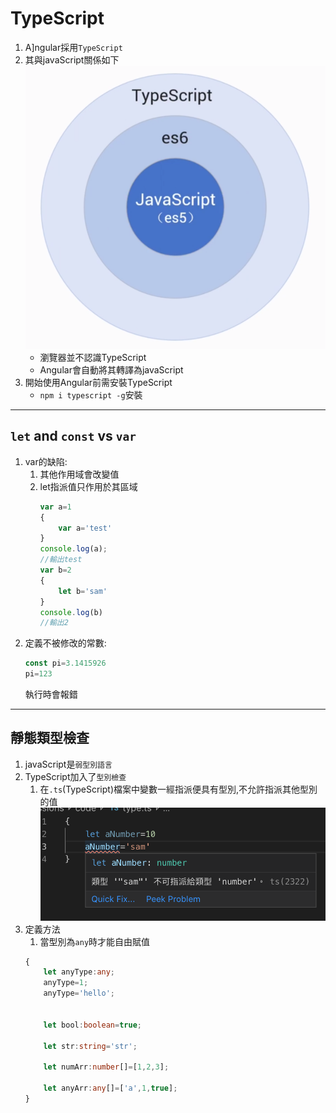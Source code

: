 # TypeScript
1. A]ngular採用`TypeScript`
2. 其與javaScript關係如下
   ![typeScript](../imgs/typeScript.png)
   - 瀏覽器並不認識TypeScript
   - Angular會自動將其轉譯為javaScript
3. 開始使用Angular前需安裝TypeScript
   - `npm i typescript -g`安裝
***
## `let` and `const` vs `var`
1. var的缺陷:
   1. 其他作用域會改變值
   2. let指派值只作用於其區域
        ```js
        var a=1
        {
            var a='test'
        }
        console.log(a);
        //輸出test
        var b=2
        {
            let b='sam'
        }
        console.log(b)
        //輸出2
        ```
2. 定義不被修改的常數:
   ```js
   const pi=3.1415926
   pi=123
   ```
   執行時會報錯
***
## 靜態類型檢查
1. javaScript是`弱型別語言`
2. TypeScript加入了`型別檢查`
   1. 在`.ts`(TypeScript)檔案中變數一經指派便具有型別,不允許指派其他型別的值
   ![type](../imgs/type.png)
3. 定義方法
    1. 當型別為`any`時才能自由賦值
    ```ts
    {
        let anyType:any;
        anyType=1;
        anyType='hello';


        let bool:boolean=true;

        let str:string='str';

        let numArr:number[]=[1,2,3];
        
        let anyArr:any[]=['a',1,true];
    }
    ```